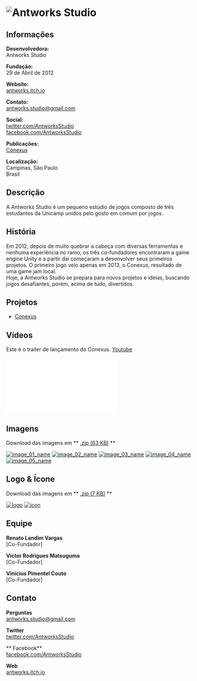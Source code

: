 # ![Antworks Studio](assets/images/header.png)

## Informações

**Desenvolvedora:**  
Antworks Studio

**Fundação:**  
29 de Abril de 2012

**Website:**  
[antworks.itch.io][homepage]

**Contato:**  
[antworks.studio@gmail.com][contact]

**Social:**  
[twitter.com/AntworksStudio][twitter]  
[facebook.com/AntworksStudio][facebook]

**Publicações:**  
[Conexus][conexus]

**Localização:**  
Campinas, São Paulo  
Brasil

## Descrição

A Antworks Studio é um pequeno estúdio de jogos composto de três estudantes da Unicamp unidos pelo gosto em comum por jogos.

## História

Em 2012, depois de muito quebrar a cabeça com diversas ferramentas e nenhuma experiência no ramo, os três co-fundadores encontraram a game engine Unity e a partir daí começaram a desenvolver seus primeiros projetos. O primeiro jogo veio apenas em 2013, o Conexus, resultado de uma game jam local.  
Hoje, a Antworks Studio se prepara para novos projetos e ideias, buscando jogos desafiantes, porém, acima de tudo, divertidos.

## Projetos

* [Conexus][conexus]

## Vídeos

Este é o trailer de lançamento do Conexus. [Youtube](https://www.youtube.com/watch?v=t_kxMv8dIdc "Conexus Trailer on Youtube")  

<iframe src="//www.youtube.com/embed/HMNE6rF1UA8" frameborder="0" allowfullscreen></iframe>
<br>

## Imagens

Download das imagens em ** [.zip (63 KB)](assets/images/images.zip "Images zip") **

[![image_01_name](assets/images/team_01.jpg)](assets/images/team_01.jpg)
[![image_02_name](assets/images/team_02.jpg)](assets/images/team_02.jpg)
[![image_03_name](assets/images/conexus_01.png)](assets/images/conexus_01.png)
[![image_04_name](assets/images/conexus_02.png)](assets/images/conexus_02.png)
[![image_05_name](assets/images/conexus_03.png)](assets/images/conexus_03.png)

## Logo & Ícone

Download das imagens em ** [.zip (7 KB)]( assets/images/logo.zip "Logo & Icon zip") **

[![logo](assets/images/logo.png)](assets/images/logo.png "Logo")
[![icon](assets/images/icon.png)](assets/images/icon.png "Icon")

## Equipe

**Renato Landim Vargas**  
[Co-Fundador]

**Victor Rodrigues Matsuguma**  
[Co-Fundador]

**Vinícius Pimentel Couto**  
[Co-Fundador]

## Contato

**Perguntas**  
[antworks.studio@gmail.com][contact]

**Twitter**  
[twitter.com/AntworksStudio][twitter]

** Facebook**  
[facebook.com/AntworksStudio][facebook]

**Web**  
[antworks.itch.io][homepage]

<!--- =====================================================================  -->
<!--- Referenced links -->

[homepage]: http://antworks.itch.io "Antworks Studio"

[contact]: mailto:antworks.studio@gmail.com

<!--- Social -->

[twitter]: https://twitter.com/AntworksStudio
[facebook]: https://facebook.com/AntworksStudio

<!--- Projects  -->

[conexus]: projects/conexus/
